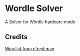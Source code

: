 # Wordle Solver
A Solver for Wordle hardcore mode


## Credits
[Wordlist from cfreshman](https://gist.github.com/cfreshman/a03ef2cba789d8cf00c08f767e0fad7b)